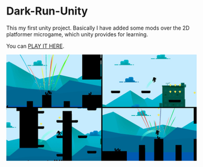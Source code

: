 # Dark-Run-Unity
This my first unity project. Basically I have added some mods over the 2D platformer microgame, which unity provides for learning.

You can [PLAY IT HERE](https://play.unity.com/mg/other/webgl-builds-119491).

![thumbnail](Thumbnail.jpg)
